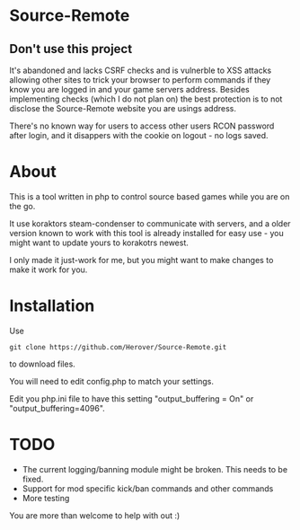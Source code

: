 # Source-Remote

## Don't use this project
It's abandoned and lacks CSRF checks and is vulnerble to XSS attacks allowing other sites to trick your browser to perform commands if they know you are logged in and your game servers address. Besides implementing checks (which I do not plan on) the best protection is to not disclose the Source-Remote website you are usings address.

There's no known way for users to access other users RCON password after login, and it disappers with the cookie on logout - no logs saved.

# About
This is a tool written in php to control source based games while you are on the go.

It use koraktors steam-condenser to communicate with servers, and a older version known to work with this tool is already installed for easy use - you might want to update yours to korakotrs newest.

I only made it just-work for me, but you might want to make changes to make it work for you.

# Installation
Use 

    git clone https://github.com/Herover/Source-Remote.git 
    
to download files.

You will need to edit config.php to match your settings.

Edit you php.ini file to have this setting "output_buffering = On" or "output_buffering=4096".

# TODO
 * The current logging/banning module might be broken. This needs to be fixed.
 * Support for mod specific kick/ban commands and other commands
 * More testing



You are more than welcome to help with out :)
